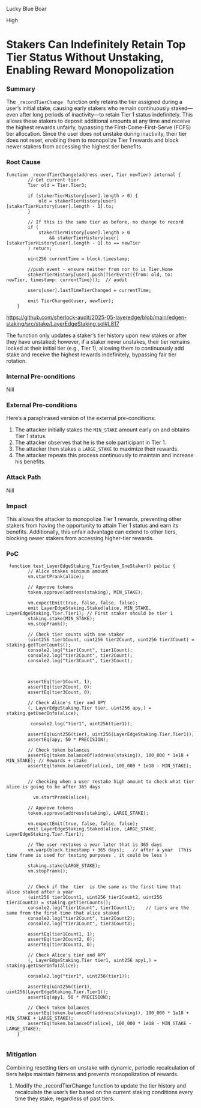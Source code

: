 Lucky Blue Boar

High

# Stakers Can Indefinitely Retain Top Tier Status Without Unstaking, Enabling Reward Monopolization

### Summary

The ```_recordTierChange ``` function only retains the tier assigned during a user’s initial stake, causing early stakers who remain continuously staked—even after long periods of inactivity—to retain Tier 1 status indefinitely. This allows these stakers to deposit additional amounts at any time and receive the highest rewards unfairly, bypassing the First-Come-First-Serve (FCFS) tier allocation. Since the user does not unstake during inactivity, their tier does not reset, enabling them to monopolize Tier 1 rewards and block newer stakers from accessing the highest tier benefits.



### Root Cause

```solidity
function _recordTierChange(address user, Tier newTier) internal {
        // Get current tier
        Tier old = Tier.Tier3;

        if (stakerTierHistory[user].length > 0) {
            old = stakerTierHistory[user][stakerTierHistory[user].length - 1].to;
        }

        // If this is the same tier as before, no change to record
        if (
            stakerTierHistory[user].length > 0
                && stakerTierHistory[user][stakerTierHistory[user].length - 1].to == newTier    
        ) return;

        uint256 currentTime = block.timestamp;

        //push event - ensure neither from nor to is Tier.None
        stakerTierHistory[user].push(TierEvent({from: old, to: newTier, timestamp: currentTime}));  // audit 

        users[user].lastTimeTierChanged = currentTime;    

        emit TierChanged(user, newTier);
    }
```






https://github.com/sherlock-audit/2025-05-layeredge/blob/main/edgen-staking/src/stake/LayerEdgeStaking.sol#L817


The function only updates a staker’s tier history upon new stakes or after they have unstaked; however, if a staker never unstakes, their tier remains locked at their initial tier (e.g., Tier 1), allowing them to continuously add stake and receive the highest rewards indefinitely, bypassing fair tier rotation.


### Internal Pre-conditions

Nill

### External Pre-conditions

Here’s a paraphrased version of the external pre-conditions:

1. The attacker initially stakes the `MIN_STAKE` amount early on and obtains Tier 1 status.
2. The attacker observes that he is  the sole participant in Tier 1.
3. The attacker then stakes a `LARGE_STAKE` to maximize their rewards.
4. The attacker repeats this process continuously to maintain and increase his benefits.


### Attack Path

Nill

### Impact

This allows the attacker to monopolize Tier 1 rewards, preventing other stakers from having the opportunity to attain Tier 1 status and earn its benefits. Additionally, this unfair advantage can extend to other tiers, blocking newer stakers from accessing higher-tier rewards.

### PoC

```solidity
 function test_LayerEdgeStaking_TierSystem_OneStaker() public {
        // Alice stakes minimum amount
        vm.startPrank(alice);

        // Approve tokens
        token.approve(address(staking), MIN_STAKE);

        vm.expectEmit(true, false, false, false);
        emit LayerEdgeStaking.Staked(alice, MIN_STAKE, LayerEdgeStaking.Tier.Tier1); // First staker should be tier 1
        staking.stake(MIN_STAKE);
        vm.stopPrank();

        // Check tier counts with one staker
        (uint256 tier1Count, uint256 tier2Count, uint256 tier3Count) = staking.getTierCounts();
        console2.log("tier1Count", tier1Count);
        console2.log("tier2Count", tier2Count);
        console2.log("tier3Count", tier3Count);



        assertEq(tier1Count, 1);
        assertEq(tier2Count, 0);
        assertEq(tier3Count, 0);

        // Check Alice's tier and APY
        (, LayerEdgeStaking.Tier tier, uint256 apy,) = staking.getUserInfo(alice);
         
         console2.log("tier1", uint256(tier1));

        assertEq(uint256(tier), uint256(LayerEdgeStaking.Tier.Tier1));
        assertEq(apy, 50 * PRECISION);

        // Check token balances
        assertEq(token.balanceOf(address(staking)), 100_000 * 1e18 + MIN_STAKE); // Rewards + stake
        assertEq(token.balanceOf(alice), 100_000 * 1e18 - MIN_STAKE);


        // checking when a user restake high amount to check what tier alice is going to be after 365 days 

          vm.startPrank(alice);

        // Approve tokens
        token.approve(address(staking), LARGE_STAKE);

        vm.expectEmit(true, false, false, false);
        emit LayerEdgeStaking.Staked(alice, LARGE_STAKE, LayerEdgeStaking.Tier.Tier1);

        // The user restakes a year later that is 365 days
        vm.warp(block.timestamp + 365 days);   // after a year  (This time frame is used for testing purposes , it could be less )

        staking.stake(LARGE_STAKE);
        vm.stopPrank();


        // Check if the  tier  is the same as the first time that alice staked after a year 
        (uint256 tier1Count1, uint256 tier2Count2, uint256 tier3Count3) = staking.getTierCounts();
        console2.log("tier1Count", tier1Count1);    // tiers are the same from the first time that alice staked 
        console2.log("tier2Count", tier2Count2);
        console2.log("tier3Count", tier3Count3);

        assertEq(tier1Count1, 1);
        assertEq(tier2Count2, 0);
        assertEq(tier3Count3, 0);

        // Check Alice's tier and APY
        (, LayerEdgeStaking.Tier tier1, uint256 apy1,) = staking.getUserInfo(alice);

        console2.log("tier1", uint256(tier1));

        assertEq(uint256(tier1), uint256(LayerEdgeStaking.Tier.Tier1));
        assertEq(apy1, 50 * PRECISION);

        // Check token balances
        assertEq(token.balanceOf(address(staking)), 100_000 * 1e18 + MIN_STAKE + LARGE_STAKE); 
        assertEq(token.balanceOf(alice), 100_000 * 1e18 - MIN_STAKE - LARGE_STAKE);
    }
  
```

### Mitigation

Combining resetting tiers on unstake with dynamic, periodic recalculation of tiers helps maintain fairness and prevents monopolization of rewards.

1. Modify the _recordTierChange function to update the tier history and recalculate the user’s tier based on the current staking conditions every time they stake, regardless of past tiers.

